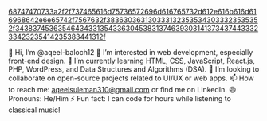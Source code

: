 [68747470733a2f2f737465616d75736572696d616765732d612e616b616d616968642e6e65742f7567632f3836303631303331323535343033323535352f343837453635464343313543363045383137463930314137343744333233423235414235383441312f](https://github.com/user-attachments/assets/8651d609-ba6e-400f-89d7-e17dbb605fd6)


👋 Hi, I’m @aqeel-baloch12
👀 I’m interested in web development, especially front-end design.
🌱 I’m currently learning HTML, CSS, JavaScript, React.js, PHP, WordPress, and Data Structures and Algorithms (DSA).
💞️ I’m looking to collaborate on open-source projects related to UI/UX or web apps.
📫 How to reach me: aqeelsuleman310@gmail.com or find me on LinkedIn.
😄 Pronouns: He/Him
⚡ Fun fact: I can code for hours while listening to classical music!

<!---
aqeel-baloch12/aqeel-baloch12 is a ✨ special ✨ repository because its `README.md` (this file) appears on your GitHub profile.
You can click the Preview link to take a look at your changes.
--->
